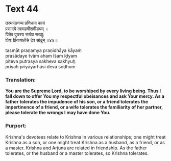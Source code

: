 # Text 44

तस्मात्प्रणम्य प्रणिधाय कायं  
प्रसादये त्वामहमीशमीड्यम् ।  
पितेव पुत्रस्य सखेव सख्युः  
प्रियः प्रियायार्हसि देव सोढुम् ॥४४॥

tasmāt praṇamya praṇidhāya kāyaḿ  
prasādaye tvām aham īśam īḍyam  
piteva putrasya sakheva sakhyuḥ  
priyaḥ priyāyārhasi deva soḍhum



### Translation:

**You are the Supreme Lord, to be worshiped by every living being. Thus I fall down to offer You my respectful obeisances and ask Your mercy. As a father tolerates the impudence of his son, or a friend tolerates the impertinence of a friend, or a wife tolerates the familiarity of her partner, please tolerate the wrongs I may have done You.**

### Purport:

Krishna's devotees relate to Krishna in various relationships; one might treat Krishna as a son, or one might treat Krishna as a husband, as a friend, or as a master. Krishna and Arjuna are related in friendship. As the father tolerates, or the husband or a master tolerates, so Krishna tolerates.